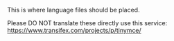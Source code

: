 This is where language files should be placed.

Please DO NOT translate these directly use this service: https://www.transifex.com/projects/p/tinymce/
